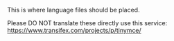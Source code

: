 This is where language files should be placed.

Please DO NOT translate these directly use this service: https://www.transifex.com/projects/p/tinymce/
